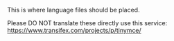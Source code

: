 This is where language files should be placed.

Please DO NOT translate these directly use this service: https://www.transifex.com/projects/p/tinymce/
